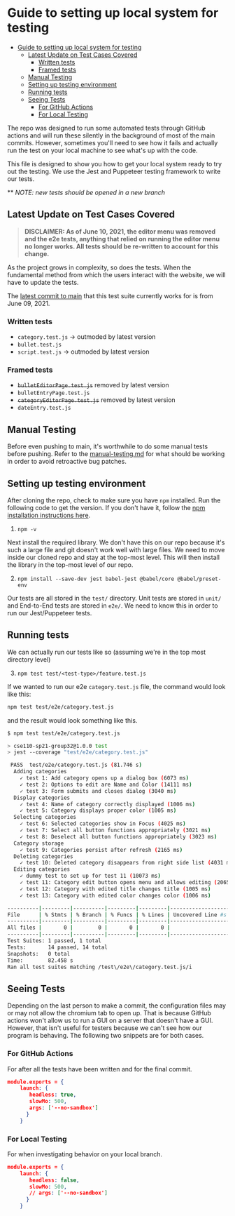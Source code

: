 # Guide to setting up local system for testing

- [Guide to setting up local system for testing](#guide-to-setting-up-local-system-for-testing)
  - [Latest Update on Test Cases Covered](#latest-update-on-test-cases-covered)
    - [Written tests](#written-tests)
    - [Framed tests](#framed-tests)
  - [Manual Testing](#manual-testing)
  - [Setting up testing environment](#setting-up-testing-environment)
  - [Running tests](#running-tests)
  - [Seeing Tests](#seeing-tests)
    - [For GitHub Actions](#for-github-actions)
    - [For Local Testing](#for-local-testing)

The repo was designed to run some automated tests through GitHub actions and will run these silently in the background of most of the main commits. However, sometimes you'll need to see how it fails and actually run the test on your local machine to see what's up with the code.

This file is designed to show you how to get your local system ready to try out the testing. We use the Jest and Puppeteer testing framework to write our tests.

** *NOTE: new tests should be opened in a new branch*

## Latest Update on Test Cases Covered

> **DISCLAIMER: As of June 10, 2021, the editor menu was removed and the e2e tests, anything that relied on running the editor menu no longer works. All tests should be re-written to account for this change.**

As the project grows in complexity, so does the tests. When the fundamental method from which the users interact with the website, we will have to update the tests.

The [latest commit to main](https://github.com/cse110-sp21-group32/cse110-sp21-group32/tree/7f6af568ce1241747a128f8c43bb39e9e986b69b) that this test suite currently works for is from June 09, 2021. 

### Written tests
- `category.test.js` -> outmoded by latest version
- `bullet.test.js`
- `script.test.js` -> outmoded by latest version

### Framed tests
- ~~`bulletEditorPage.test.js`~~ removed by latest version
- `bulletEntryPage.test.js`
- ~~`categoryEditorPage.test.js`~~ removed by latest version
- `dateEntry.test.js` 

## Manual Testing
Before even pushing to main, it's worthwhile to do some manual tests before pushing. Refer to the [manual-testing.md](manual-testing.md) for what should be working in order to avoid retroactive bug patches.

## Setting up testing environment

After cloning the repo, check to make sure you have `npm` installed. Run the following code to get the version. If you don't have it, follow the [npm installation instructions here](https://www.npmjs.com/get-npm).

1. `npm -v`

Next install the required library. We don't have this on our repo because it's such a large file and git doesn't work well with large files. We need to move inside our cloned repo and stay at the top-most level. This will then install the library in the top-most level of our repo.

2. `npm install --save-dev jest babel-jest @babel/core @babel/preset-env`

Our tests are all stored in the `test/` directory. Unit tests are stored in `unit/` and End-to-End tests are stored in `e2e/`.  We need to know this in order to run our Jest/Puppeteer tests.

## Running tests

We can actually run our tests like so (assuming we're in the top most directory level)

3. `npm test test/<test-type>/feature.test.js`

If we wanted to run our e2e `category.test.js` file, the command would look like this:

```bash
npm test test/e2e/category.test.js
```

and the result would look something like this. 

```bash
$ npm test test/e2e/category.test.js 

> cse110-sp21-group32@1.0.0 test
> jest --coverage "test/e2e/category.test.js"

 PASS  test/e2e/category.test.js (81.746 s)
  Adding categories
    ✓ test 1: Add category opens up a dialog box (6073 ms)
    ✓ test 2: Options to edit are Name and Color (14111 ms)
    ✓ test 3: Form submits and closes dialog (3040 ms)
  Display categories
    ✓ test 4: Name of category correctly displayed (1006 ms)
    ✓ test 5: Category displays proper color (1005 ms)
  Selecting categories
    ✓ test 6: Selected categories show in Focus (4025 ms)
    ✓ test 7: Select all button functions appropriately (3021 ms)
    ✓ test 8: Deselect all button functions appropriately (3023 ms)
  Category storage
    ✓ test 9: Categories persist after refresh (2165 ms)
  Deleting categories
    ✓ test 10: Deleted category disappears from right side list (4031 ms)
  Editing categories
    ✓ dummy test to set up for test 11 (10073 ms)
    ✓ test 11: Category edit button opens menu and allows editing (20659 ms)
    ✓ test 12: Category with edited title changes title (1005 ms)
    ✓ test 13: Category with edited color changes color (1006 ms)

----------|---------|----------|---------|---------|-------------------
File      | % Stmts | % Branch | % Funcs | % Lines | Uncovered Line #s 
----------|---------|----------|---------|---------|-------------------
All files |       0 |        0 |       0 |       0 |                   
----------|---------|----------|---------|---------|-------------------
Test Suites: 1 passed, 1 total
Tests:       14 passed, 14 total
Snapshots:   0 total
Time:        82.458 s
Ran all test suites matching /test\/e2e\/category.test.js/i
```

## Seeing Tests

Depending on the last person to make a commit, the configuration files may or may not allow the chromium tab to open up. That is because GitHub actions won't allow us to run a GUI on a server that doesn't have a GUI. However, that isn't useful for testers because we can't see how our program is behaving. The following two snippets are for both cases.

### For GitHub Actions

For after all the tests have been written and for the final commit.

```json
module.exports = {
    launch: {
       headless: true,
       slowMo: 500,
       args: ['--no-sandbox']
      }
    }

```

### For Local Testing

For when investigating behavior on your local branch.

```json
module.exports = {
    launch: {
       headless: false,
       slowMo: 500,
       // args: ['--no-sandbox']
      }
    }

```

